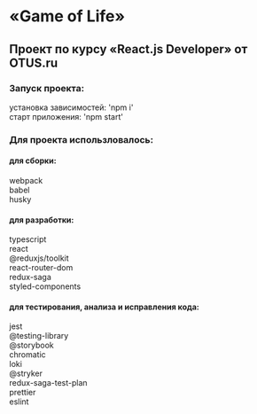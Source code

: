 # «Game of Life»  
## Проект по курсу «React.js Developer» от OTUS.ru
  
  
### Запуск проекта:  
установка зависимостей: 'npm i'  
старт приложения: 'npm start'  
  
### Для проекта использловалось:
#### для сборки:  
webpack  
babel  
husky  
  
#### для разработки:  
typescript  
react  
@reduxjs/toolkit  
react-router-dom  
redux-saga  
styled-components  
  
#### для тестирования, анализа и исправления кода:  
jest  
@testing-library  
@storybook  
chromatic  
loki  
@stryker  
redux-saga-test-plan  
prettier  
eslint  
